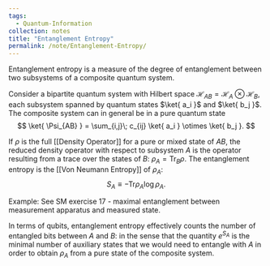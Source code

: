 ```yaml
---
tags:
  - Quantum-Information
collection: notes
title: "Entanglement Entropy"
permalink: /note/Entanglement-Entropy/
---
```

Entanglement entropy is a measure of the degree of entanglement between two subsystems of a composite quantum system. 

Consider a bipartite quantum system with Hilbert space $\mathcal{H}_{AB} = \mathcal{H}_A \otimes \mathcal{H}_B$, each subsystem spanned by quantum
states $\ket{ a_i }$ and $\ket{ b_j }$. The composite system can in general be
in a pure quantum state 
$$ 
\ket{ \Psi_{AB} } = \sum_{i,j}\; c_{ij} \ket{ a_i }
\otimes \ket{ b_j }. 
$$

If $\rho$ is the full [[Density Operator]] for a pure or mixed state of $AB$, the reduced density operator with respect to subsystem $A$ is the operator resulting from a trace over the states of $B$: $\rho_A = \textrm{Tr}_B\rho$. The entanglement entropy is the [[Von Neumann Entropy]] of $\rho_A$: 
$$
S_A \equiv -\textrm{Tr}\rho_A \log \rho_A.
$$

Example: See SM exercise 17 - maximal entanglement between measurement apparatus and measured state.

In terms of qubits, entanglement entropy effectively counts the number of entangled bits between $A$ and $B$: in the sense that the quantity $e^{ S_A }$ is the minimal number of auxiliary states that we would need to entangle with $A$ in order to obtain $\rho_A$ from a pure state of the composite system.